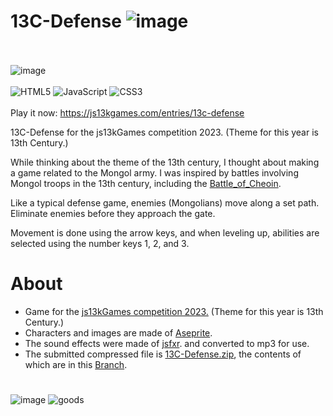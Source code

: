# 13C-Defense ![image](https://github.com/kangjung/13C-Defense/blob/main/asset/horse.gif)<br/><br/>
![image](https://github.com/kangjung/13C-Defense/blob/main/400x250.png)<br/><br/>
![HTML5](https://img.shields.io/badge/html5-%23E34F26.svg?style=for-the-badge&logo=html5&logoColor=white)
![JavaScript](https://img.shields.io/badge/javascript-%23323330.svg?style=for-the-badge&logo=javascript&logoColor=%23F7DF1E)
![CSS3](https://img.shields.io/badge/css3-%231572B6.svg?style=for-the-badge&logo=css3&logoColor=white) <br/><br/>
Play it now: https://js13kgames.com/entries/13c-defense


13C-Defense for the js13kGames competition 2023. (Theme for this year is 13th Century.)

While thinking about the theme of the 13th century, I thought about making a game related to the Mongol army. I was inspired by battles involving Mongol troops in the 13th century, including the [Battle_of_Cheoin](https://en.wikipedia.org/wiki/Battle_of_Cheoin).

Like a typical defense game, enemies (Mongolians) move along a set path.
Eliminate enemies before they approach the gate.

Movement is done using the arrow keys, and when leveling up, abilities are selected using the number keys 1, 2, and 3.

# About
* Game for the [js13kGames competition 2023.](https://js13kgames.com/) (Theme for this year is 13th Century.)
* Characters and images are made of [Aseprite](https://github.com/aseprite/aseprite).
* The sound effects were made of [jsfxr](https://pro.sfxr.me/). and converted to mp3 for use.
* The submitted compressed file is [13C-Defense.zip](https://github.com/kangjung/13C-Defense/blob/main/13C-Defense.zip), the contents of which are in this [Branch](https://github.com/kangjung/13C-Defense/tree/13k).

# 
![image](https://github.com/kangjung/13C-Defense/assets/28768760/990b1f57-f7d3-4cc2-9c29-ef8a03eae3eb)
![goods](https://github.com/kangjung/13C-Defense/assets/28768760/9dad0715-0f10-4cfd-92d4-a51fc46b6126)
